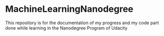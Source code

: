 # MachineLearningNanodegree
This repository is for the documentation of my progress and my code part done while learning in the Nanodegree Program of Udacity

